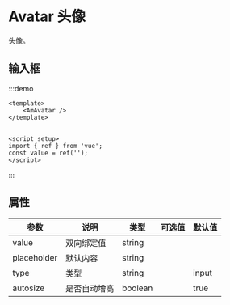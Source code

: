# Avatar 头像

头像。

## 输入框

:::demo
```vue
<template>
    <AmAvatar />
</template>


<script setup>
import { ref } from 'vue';
const value = ref('');
</script>
```
:::

## 属性

| 参数 | 说明 | 类型 | 可选值 | 默认值 |
| --- | --- | --- | --- | --- |
| value | 双向绑定值 | string |  |  |
| placeholder | 默认内容 | string | |  |
| type | 类型 | string |  | input |
| autosize | 是否自动增高 | boolean |  | true |
